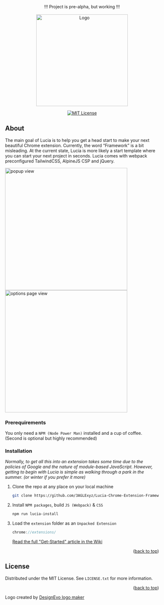 <div align="center">!!! Project is pre-alpha, but working !!!</div>

<br />
<div align="center">
  <a href="#">
    <img src="https://i.ibb.co/7CvYkk9/logo.png" alt="Logo" width="300" height="300">
  </a>

[![MIT License][license-shield]][license-url]

</div>

<!-- About -->
## About

The main goal of Lucia is to help you get a head start to make your next beautiful Chrome extension. Currently, the word “Framework” is a bit misleading. At the current state, Lucia is more likely a start template where you can start your next project in seconds. Lucia comes with webpack preconfigured TailwindCSS, AlpineJS CSP and jQuery.

<img src="https://i.ibb.co/vLZkn5w/82-DE7-BC3-AE34-4246-AFF7-ACA3-ABB3-EAF5.jpg" alt="popup view" width="400" />

<img src="https://i.ibb.co/8DKx5Dk/Screenshot-2022-08-14-005013.png" alt="options page view" width="400" />


### Prerequirements

You only need a `NPM (Node Power Man)` installed and a cup of coffee. (Second is optional but highly recommended)

### Installation

_Normally, to get all this into an extension takes some time due to the policies of Google and the nature of module-based JavaScript. However, getting to begin with Lucia is simple as walking through a park in the summer. (or winter if you prefer it more)_

1. Clone the repo at any place on your local machine
   ```sh
   git clone https://github.com/3AGLExyz/Lucia-Chrome-Extension-Framework
   ```
2. Install `NPM packages`, build `JS (Webpack)` & `CSS`
   ```sh
   npm run lucia-install
   ```
3. Load the `extension` folder as an `Unpacked Extension` 
   ```js
   chrome://extensions/
   ```
   
   [Read the full "Get-Started" article in the Wiki](https://github.com/3AGLExyz/Lucia-Chrome-Extension-Framework/wiki/Getting-Started)
   
<p align="right">(<a href="#readme-top">back to top</a>)</p>

<!-- LICENSE -->
## License

Distributed under the MIT License. See `LICENSE.txt` for more information.

<p align="right">(<a href="#readme-top">back to top</a>)</p>


<!-- MARKDOWN LINKS & IMAGES -->
<!-- https://www.markdownguide.org/basic-syntax/#reference-style-links -->
[license-shield]: https://img.shields.io/github/license/othneildrew/Best-README-Template.svg?style=for-the-badge
[license-url]: https://github.com/3AGLExyz/Lucia-Chrome-Extension-Framework/blob/master/LICENSE.txt

<div>Logo created by <a href="https://www.designevo.com/" title="Free Online Logo Maker">DesignEvo logo maker</a></div>
